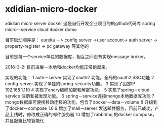 # xdidian-micro-docker
xdidian  micro server docker 
这是自行开发企业项目的的github代码库
spring micro－service cloud docker domo

目前启动顺序是： eureka －> config server ->user account-> auth server
-> property-register -> pc gateway 等其他的

目前是每一个service单独的数据库，相互之间没有实现message broker。



2016-3-2: 目前进展－本地和docker均能正常跑起来。

实现的功能：
 1 auth－server 实现了oauth2 功能。全局的oauth2 SSO功能
 2 config-server 实现了单独的spring-security功能。
 3 实现了固定IP 192.168.1.110
 4 实现了encry编码加密和解密功能。
 5 实现了spring－cloud service 注册和被发现功能。
 6 spring－service连接mongo本地数据库功能
 7 mongo数据库可便携移动迁移的功能，包含了docker－data－volume
 8  升级到了docker－compose 1.6
 9  增加了mail－server 发送邮件服务，目前已成功，产品上线时，修改成正确的邮件服务器
 10  增加了rabbitmq 的docker compose，并且配置比较智能化
      

 
 

 
   